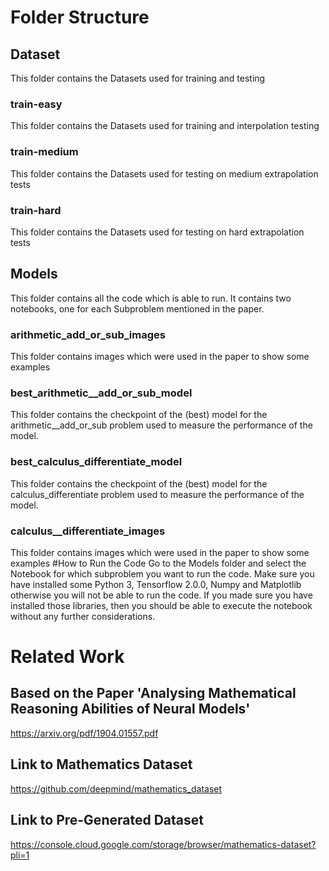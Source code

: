 # Folder Structure
## Dataset
This folder contains the Datasets used for training and testing
### train-easy
This folder contains the Datasets used for training and interpolation testing
### train-medium
This folder contains the Datasets used for testing on medium extrapolation tests
### train-hard
This folder contains the Datasets used for testing on hard extrapolation tests
## Models
This folder contains all the code which is able to run. It contains two notebooks, one for each Subproblem mentioned in the paper.
### arithmetic_add_or_sub_images
This folder contains images which were used in the paper to show some examples
### best_arithmetic__add_or_sub_model
This folder contains the checkpoint of the (best) model for the arithmetic__add_or_sub problem used to measure the performance of the model.
### best_calculus_differentiate_model
This folder contains the checkpoint of the (best) model for the calculus_differentiate problem used to measure the performance of the model.
### calculus__differentiate_images
This folder contains images which were used in the paper to show some examples
#How to Run the Code
Go to the Models folder and select the Notebook for which subproblem you want to run the code.
Make sure you have installed some Python 3, Tensorflow 2.0.0, Numpy and Matplotlib otherwise you will not be able to run the code.
If you made sure you have installed those libraries, then you should be able to execute the notebook without any further considerations.
# Related Work
## Based on the Paper 'Analysing Mathematical Reasoning Abilities of Neural Models'
https://arxiv.org/pdf/1904.01557.pdf
## Link to Mathematics Dataset
https://github.com/deepmind/mathematics_dataset
## Link to Pre-Generated Dataset
https://console.cloud.google.com/storage/browser/mathematics-dataset?pli=1
